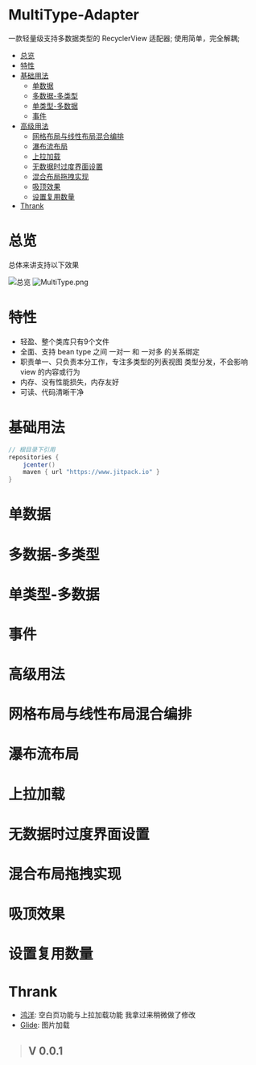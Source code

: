# MultiType-Adapter
一款轻量级支持多数据类型的 RecyclerView 适配器; 使用简单，完全解耦;


- [总览](#总览)
- [特性](#特性)
- [基础用法](#基础用法)
    - [单数据](#单数据)
    - [多数据-多类型](#多数据-多类型)
    - [单类型-多数据](#单类型-多数据)
    - [事件](#事件)
- [高级用法](#高级用法)
    - [网格布局与线性布局混合编排](#网格布局与线性布局混合编排)
    - [瀑布流布局](#瀑布流布局)
    - [上拉加载](#上拉加载)
    - [无数据时过度界面设置](#无数据时过度界面设置)
    - [混合布局拖拽实现](#混合布局拖拽实现)
    - [吸顶效果](#吸顶效果)
    - [设置复用数量](#设置复用数量)
- [Thrank](#Thrank)

# 总览
总体来讲支持以下效果

![总览](http://upload-images.jianshu.io/upload_images/1599843-8989704f86d75c2b.png?imageMogr2/auto-orient/strip%7CimageView2/2/w/1240)
![MultiType.png](http://upload-images.jianshu.io/upload_images/1599843-94c00e9b66a4b00d.png?imageMogr2/auto-orient/strip%7CimageView2/2/w/1240)
# 特性
- 轻盈、整个类库只有9个文件
- 全面、支持 bean type 之间 一对一 和 一对多 的关系绑定
- 职责单一、只负责本分工作，专注多类型的列表视图 类型分发，不会影响 view 的内容或行为
- 内存、没有性能损失，内存友好
- 可读、代码清晰干净

# 基础用法
```groovy
// 根目录下引用
repositories {
    jcenter()
    maven { url "https://www.jitpack.io" }
}

```
# 单数据

# 多数据-多类型

# 单类型-多数据

# 事件
# 高级用法

# 网格布局与线性布局混合编排

# 瀑布流布局

# 上拉加载

# 无数据时过度界面设置

# 混合布局拖拽实现

# 吸顶效果

# 设置复用数量
    
# Thrank
- [鸿洋](https://github.com/hongyangAndroid/baseAdapter): 空白页功能与上拉加载功能 我拿过来稍微做了修改
- [Glide](https://github.com/bumptech/glide): 图片加载


> ##  V 0.0.1
>  


